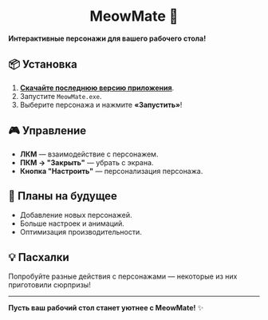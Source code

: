 <div align="center">
  <h1>MeowMate 💖</h1>
</div>

**Интерактивные персонажи для вашего рабочего стола!**    

## 📦 Установка  
1. [**Скачайте последнюю версию приложения**](https://github.com/KuivaMachine/MeowMate/releases/download/v1.0.6/MeowMate_v1.0.6.exe).  
2. Запустите `MeowMate.exe`.  
3. Выберите персонажа и нажмите **«Запустить»**!  

## 🎮 Управление  
- **ЛКМ** — взаимодействие с персонажем.  
- **ПКМ → "Закрыть"** — убрать с экрана.  
- **Кнопка "Настроить"** — персонализация персонажа.  
  
## 🔮 Планы на будущее  
- Добавление новых персонажей.  
- Больше настроек и анимаций.  
- Оптимизация производительности.  

## 💡 Пасхалки  
Попробуйте разные действия с персонажами — некоторые из них приготовили сюрпризы!  


---  

**Пусть ваш рабочий стол станет уютнее с MeowMate!** ✨  
